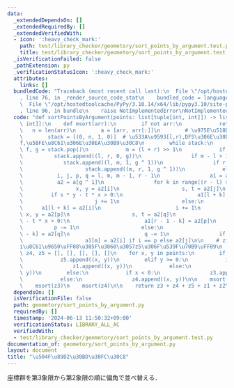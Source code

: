 ```yaml
---
data:
  _extendedDependsOn: []
  _extendedRequiredBy: []
  _extendedVerifiedWith:
  - icon: ':heavy_check_mark:'
    path: test/library_checker/geometory/sort_points_by_argument.test.py
    title: test/library_checker/geometory/sort_points_by_argument.test.py
  _isVerificationFailed: false
  _pathExtension: py
  _verificationStatusIcon: ':heavy_check_mark:'
  attributes:
    links: []
  bundledCode: "Traceback (most recent call last):\n  File \"/opt/hostedtoolcache/PyPy/3.10.14/x64/lib/pypy3.10/site-packages/onlinejudge_verify/documentation/build.py\"\
    , line 76, in _render_source_code_stat\n    bundled_code = language.bundle(\n\
    \  File \"/opt/hostedtoolcache/PyPy/3.10.14/x64/lib/pypy3.10/site-packages/onlinejudge_verify/languages/python.py\"\
    , line 96, in bundle\n    raise NotImplementedError\nNotImplementedError\n"
  code: "def sortPointsByArgument(points: list[tuple[int, int]]) -> list[tuple[int,\
    \ int]]:\n    def msort(arr):\n        if not arr:\n            return\n     \
    \   n = len(arr)\n        a = [arr, arr[:]]\n        # \u975E\u518D\u5E30DFS\n\
    \        stack = [(0, n, 1, 0)]  # \u533A\u9593[l,r),DFS\u306E\u30D5\u30E9\u30B0\
    f,\u5BFE\u8C61\u306E\u30EA\u30B9\u30C8\n        while stack:\n            l, r,\
    \ f, g = stack.pop()\n            m = (l + r) >> 1\n            if f:\n      \
    \          stack.append((l, r, 0, g))\n                if m - l > 1:\n       \
    \             stack.append((l, m, 1, g ^ 1))\n                if r - m > 1:\n\
    \                    stack.append((m, r, 1, g ^ 1))\n            else:\n     \
    \           i, j, p, q = l, m, m - 1, r - 1\n                a1 = a[g]\n     \
    \           a2 = a[g ^ 1]\n                for k in range((r - l) >> 1):\n   \
    \                 x, y = a2[i]\n                    s, t = a2[j]\n           \
    \         if s * y - t * x > 0:\n                        a1[l + k] = a2[j]\n \
    \                       j += 1\n                    else:\n                  \
    \      a1[l + k] = a2[i]\n                        i += 1\n                   \
    \ x, y = a2[p]\n                    s, t = a2[q]\n                    if s * y\
    \ - t * x > 0:\n                        a1[r - 1 - k] = a2[p]\n              \
    \          p -= 1\n                    else:\n                        a1[r - 1\
    \ - k] = a2[q]\n                        q -= 1\n                if (r - l) & 1:\n\
    \                    a1[m] = a2[i] if i == p else a2[j]\n\n    # zi\u306F\u7B2C\
    i\u8C61\u9650\uFF08\u305F\u3060\u3057z5\u306F\u539F\u70B9\uFF09\n    z1, z2, z3,\
    \ z4, z5 = [], [], [], [], []\n    for x, y in points:\n        if x == y == 0:\n\
    \            z5.append((x, y))\n        elif y >= 0:\n            if x >= 0:\n\
    \                z1.append((x, y))\n            else:\n                z2.append((x,\
    \ y))\n        else:\n            if x < 0:\n                z3.append((x, y))\n\
    \            else:\n                z4.append((x, y))\n\n    msort(z1)\n    msort(z2)\n\
    \    msort(z3)\n    msort(z4)\n\n    return z3 + z4 + z5 + z1 + z2\n"
  dependsOn: []
  isVerificationFile: false
  path: geometory/sort_points_by_argument.py
  requiredBy: []
  timestamp: '2024-06-13 11:50:32+09:00'
  verificationStatus: LIBRARY_ALL_AC
  verifiedWith:
  - test/library_checker/geometory/sort_points_by_argument.test.py
documentation_of: geometory/sort_points_by_argument.py
layout: document
title: "\u504F\u89D2\u30BD\u30FC\u30C8"
---
```


座標群を第3象限から第2象限の順に偏角で並べ替える．